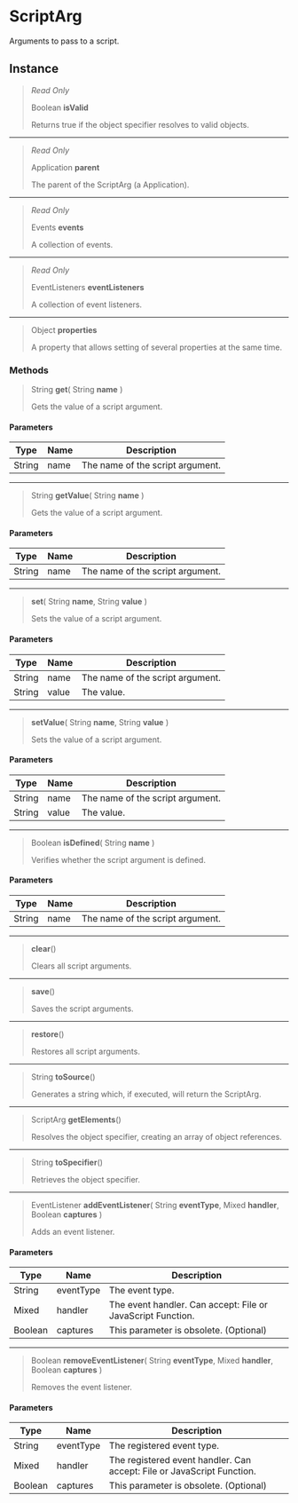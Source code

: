 # ScriptArg
Arguments to pass to a script.

## Instance
> *Read Only* 
> 
> Boolean **isValid** 
>
> Returns true if the object specifier resolves to valid objects.
*** 
> *Read Only* 
> 
> Application **parent** 
>
> The parent of the ScriptArg (a Application).
*** 
> *Read Only* 
> 
> Events **events** 
>
> A collection of events.
*** 
> *Read Only* 
> 
> EventListeners **eventListeners** 
>
> A collection of event listeners.
*** 
> Object **properties** 
>
> A property that allows setting of several properties at the same time.

### Methods
> String **get**( String **name** )
> 
> Gets the value of a script argument.
#### Parameters
| Type | Name | Description |
|---|---|---|
| String | name | The name of the script argument. |

*** 
> String **getValue**( String **name** )
> 
> Gets the value of a script argument.
#### Parameters
| Type | Name | Description |
|---|---|---|
| String | name | The name of the script argument. |

*** 
> **set**( String **name**, String **value** )
> 
> Sets the value of a script argument.
#### Parameters
| Type | Name | Description |
|---|---|---|
| String | name | The name of the script argument. |
| String | value | The value. |

*** 
> **setValue**( String **name**, String **value** )
> 
> Sets the value of a script argument.
#### Parameters
| Type | Name | Description |
|---|---|---|
| String | name | The name of the script argument. |
| String | value | The value. |

*** 
> Boolean **isDefined**( String **name** )
> 
> Verifies whether the script argument is defined.
#### Parameters
| Type | Name | Description |
|---|---|---|
| String | name | The name of the script argument. |

*** 
> **clear**()
> 
> Clears all script arguments.
*** 
> **save**()
> 
> Saves the script arguments.
*** 
> **restore**()
> 
> Restores all script arguments.
*** 
> String **toSource**()
> 
> Generates a string which, if executed, will return the ScriptArg.
*** 
> ScriptArg **getElements**()
> 
> Resolves the object specifier, creating an array of object references.
*** 
> String **toSpecifier**()
> 
> Retrieves the object specifier.
*** 
> EventListener **addEventListener**( String **eventType**, Mixed **handler**, Boolean **captures** )
> 
> Adds an event listener.
#### Parameters
| Type | Name | Description |
|---|---|---|
| String | eventType | The event type. |
| Mixed | handler | The event handler. Can accept: File or JavaScript Function. |
| Boolean | captures | This parameter is obsolete. (Optional) |

*** 
> Boolean **removeEventListener**( String **eventType**, Mixed **handler**, Boolean **captures** )
> 
> Removes the event listener.
#### Parameters
| Type | Name | Description |
|---|---|---|
| String | eventType | The registered event type. |
| Mixed | handler | The registered event handler. Can accept: File or JavaScript Function. |
| Boolean | captures | This parameter is obsolete. (Optional) |


